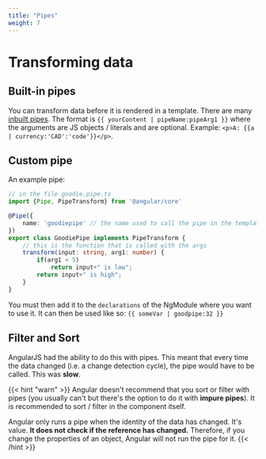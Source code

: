 ```yaml
---
title: "Pipes"
weight: 7
---
```

# Transforming data

## Built-in pipes
You can transform data before it is rendered in a template. There are many [inbuilt pipes](https://angular.io/api/common#pipes). The format is `{{ yourContent | pipeName:pipeArg1 }}` where the arguments are JS objects / literals and are optional. Example: `<p>A: {{a | currency:'CAD':'code'}}</p>`.

## Custom pipe
An example pipe:
```ts
// in the file goodie.pipe.ts
import {Pipe, PipeTransform} from '@angular/core'

@Pipe({
    name: 'goodiepipe' // the name used to call the pipe in the template
})
export class GoodiePipe implements PipeTransform {
    // this is the function that is called with the args
    transform(input: string, arg1: number) {
        if(arg1 < 5)
            return input+" is low";
        return input+" is high";
    }
}
```
You must then add it to the `declarations` of the NgModule where you want to use it. It can then be used like so: `{{ someVar | goodpipe:32 }}`

## Filter and Sort
AngularJS had the ability to do this with pipes. This meant that every time the data changed (i.e. a change detection cycle), the pipe would have to be called. This was **slow**.

{{< hint "warn" >}}
Angular doesn't recommend that you sort or filter with pipes (you usually can't but there's the option to do it with **impure pipes**). It is recommended to sort / filter in the component itself.

Angular only runs a pipe when the identity of the data has changed. It's value. **It does not check if the reference has changed.** Therefore, if you change the properties of an object, Angular will not run the pipe for it.
{{< /hint >}}